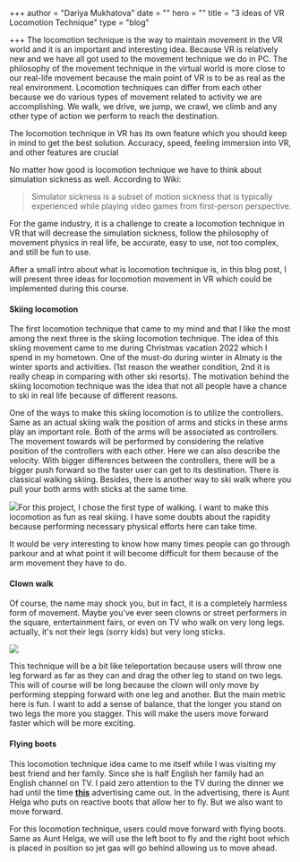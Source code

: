 +++
author = "Dariya Mukhatova"
date = ""
hero = ""
title = "3 ideas of VR Locomotion Technique"
type = "blog"

+++
The locomotion technique is the way to maintain movement in the VR world and it is an important and interesting idea. Because VR is relatively new and we have all got used to the movement technique we do in PC. The philosophy of the movement technique in the virtual world is more close to our real-life movement because the main point of VR is to be as real as the real environment. Locomotion techniques can differ from each other because we do various types of movement related to activity we are accomplishing. We walk, we drive, we jump, we crawl, we climb and any other type of action we perform to reach the destination. 

The locomotion technique in VR has its own feature which you should keep in mind to get the best solution. Accuracy, speed, feeling immersion into VR, and other features are crucial 

No matter how good is locomotion technique we have to think about simulation sickness as well. According to Wiki:

> Simulator sickness is a subset of motion sickness that is typically experienced while playing video games from first-person perspective. 

For the game industry, it is a challenge to create a locomotion technique in VR that will decrease the simulation sickness, follow the philosophy of movement physics in real life, be accurate, easy to use, not too complex, and still be fun to use. 

After a small intro about what is locomotion technique is, in this blog post, I will present three ideas for locomotion movement in VR which could be implemented during this course.

#### Skiing locomotion

The first locomotion technique that came to my mind and that I like the most among the next three is the skiing locomotion technique. The idea of this skiing movement came to me during Christmas vacation 2022 which I spend in my hometown. One of the must-do during winter in Almaty is the winter sports and activities. (1st reason the weather condition, 2nd it is really cheap in comparing with other ski resorts). The motivation behind the skiing locomotion technique was the idea that not all people have a chance to ski in real life because of different reasons. 

One of the ways to make this skiing locomotion is to utilize the controllers.  Same as an actual skiing walk the position of arms and sticks in these arms play an important role. Both of the arms will be associated as controllers. The movement towards will be performed by considering the relative position of the controllers with each other. Here we can also describe the velocity. With bigger differences between the controllers, there will be a bigger push forward so the faster user can get to its destination. There is classical walking skiing. Besides, there is another way to ski walk where you pull your both arms with sticks at the same time. 

![](/images/overview-of-the-techniques-gears-employed-in-classical-cross-country-skiing-dp-double.png)For this project, I chose the first type of walking. I want to make this locomotion as fun as real skiing. I have some doubts about the rapidity because performing necessary physical efforts here can take time. 

It would be very interesting to know how many times people can go through parkour and at what point it will become difficult for them because of the arm movement they have to do.

#### Clown walk

Of course, the name may shock you, but in fact, it is a completely harmless form of movement. Maybe you've ever seen clowns or street performers in the square, entertainment fairs, or even on TV who walk on very long legs. actually, it's not their legs (sorry kids) but very long sticks. 

![](/images/174429453_e8d499ad51_b.jpg)

This technique will be a bit like teleportation because users will throw one leg forward as far as they can and drag the other leg to stand on two legs. This will of course will be long because the clown will only move by performing stepping forward with one leg and another. But the main metric here is fun. I want to add a sense of balance, that the longer you stand on two legs the more you stagger. This will make the users move forward faster which will be more exciting. 

#### Flying boots

This locomotion technique idea came to me itself while I was visiting my best friend and her family. Since she is half English her family had an English channel on TV.  I paid zero attention to the TV during the dinner we had until the time [**this**](https://www.youtube.com/watch?v=e9RMybk7jsY) advertising came out. In the advertising, there is Aunt Helga who puts on reactive boots that allow her to fly. But we also want to move forward.

For this locomotion technique, users could move forward with flying boots. Same as Aunt Helga, we will use the left boot to fly and the right boot which is placed in position so jet gas will go behind allowing us to move ahead. 